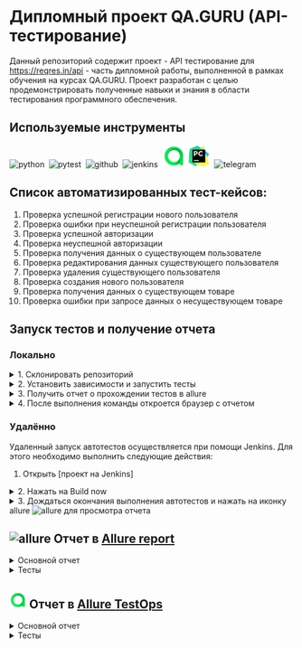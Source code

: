 # Дипломный проект QA.GURU (API-тестирование)

Данный репозиторий содержит проект - API тестирование для https://reqres.in/api - часть дипломной работы, выполненной в рамках обучения на курсах QA.GURU. Проект разработан с целью продемонстрировать полученные навыки и знания в области тестирования программного обеспечения.

## Используемые инструменты
<div>
<img src="https://user-images.githubusercontent.com/25181517/183423507-c056a6f9-1ba8-4312-a350-19bcbc5a8697.png" title="python" alt="python" width="40" height="40"/>&nbsp
<img src="https://user-images.githubusercontent.com/25181517/184117132-9e89a93b-65fb-47c3-91e7-7d0f99e7c066.png" title="pytest" alt="pytest" width="40" height="40"/>&nbsp
<img src="https://img.icons8.com/?size=100&id=3tC9EQumUAuq&format=png&color=000000" title="github" alt="github" width="40" height="40"/>&nbsp
<img src="https://user-images.githubusercontent.com/25181517/179090274-733373ef-3b59-4f28-9ecb-244bea700932.png" title="jenkins" alt="jenkins" width="40" height="40"/>&nbsp
<img src="resources/AllureTestOps.png" width="40" height="40"  alt="Allure TestOps"/> 
<img src="https://raw.githubusercontent.com/devicons/devicon/master/icons/pycharm/pycharm-original.svg" title="pycharm" alt="pycharm" width="40" height="40"/>&nbsp
<img src="https://cdn-icons-png.flaticon.com/512/2111/2111646.png" title="telegram" alt="telegram" width="40" height="40"/>&nbsp
</div>

## Список автоматизированных тест-кейсов:
1. Проверка успешной регистрации нового пользователя
2. Проверка ошибки при неуспешной регистрации пользователя
3. Проверка успешной авторизации
4. Проверка неуспешной авторизации
5. Проверка получения данных о существующем пользователе
6. Проверка редактирования данных существующего пользователя
7. Проверка удаления существующего пользователя
8. Проверка создания нового пользователя
9. Проверка получения данных о существующем товаре
10. Проверка ошибки при запросе данных о несуществующем товаре

## Запуск тестов и получение отчета

### **Локально**

<details><summary>1. Склонировать репозиторий</summary>

```
git clone https://github.com/SychkovArkadiyQA/QA_GURU_Python_19_api_diplom
```
</details>

<details><summary>2. Установить зависимости и запустить тесты</summary>

```
python -m venv .venv
source .venv/bin/activate
pip install poetry
poetry install
pytest .
```
</details>

<details><summary>3. Получить отчет о прохождении тестов в allure</summary>

```
allure serve tests/allure-results/
```
</details>

<details><summary>4. После выполнения команды откроется браузер с отчетом</summary>
    
<img src="resources/allure_local.png">

</details>

### **Удалённо**

Удаленный запуск автотестов осуществляется при помощи Jenkins. Для этого необходимо выполнить следующие действия:

1. Открыть [проект на Jenkins]

<details><summary>2. Нажать на Build now</summary>

<img src="resources/jenkins1.png">

</details>

<details><summary>3. Дождаться окончания выполнения автотестов и нажать на иконку allure <img src="https://camo.githubusercontent.com/501c9d05b6660ba5e1a8753b8461e60d7ff1614656102c254ab800e14a6b19fa/68747470733a2f2f616c6c7572657265706f72742e6f72672f7075626c69632f696d672f616c6c7572652d7265706f72742e737667" title="allure" alt="allure" width="20" height="20"/> для просмотра отчета</summary>

<img src="resources/jenkins2.png">

</details>

## <img src="https://camo.githubusercontent.com/501c9d05b6660ba5e1a8753b8461e60d7ff1614656102c254ab800e14a6b19fa/68747470733a2f2f616c6c7572657265706f72742e6f72672f7075626c69632f696d672f616c6c7572652d7265706f72742e737667" title="allure" alt="allure" width="30" height="30"/> Отчет в <a href = "https://jenkins.autotests.cloud/job/reqres-in-project-tests/allure/">Allure report</a>

<details><summary>Основной отчет</summary>

<img src="resources/allure_base_report.png">

</details>
<details><summary>Тесты</summary>

<img src="resources/allure_tests.png">

</details>

## <img src="resources/AllureTestOps.png" width="30" height="30"  alt="Allure TestOps"/> Отчет в <a href = "https://allure.autotests.cloud/project/4367/dashboards">Allure TestOps</a>

<details><summary>Основной отчет</summary>

<img src="resources/testOps_base_report.png">

</details>

<details><summary>Тесты</summary>

<img src="resources/testOps_tests.png">

</details>

